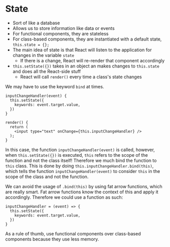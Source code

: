 # State

- Sort of like a database
- Allows us to store information like data or events
- For functional components, they are stateless
- For class-based components, they are instantiated with a default state, `this.state = {};`
- The main idea of state is that React will listen to the application for changes in the variable `state`
  - If there is a change, React will re-render that component accordingly
- `this.setState({})` takes in an object an makes changes to `this.state` and does all the React-side stuff
  - React will call `render()` every time a class's state changes

We may have to use the keyword `bind` at times.

```
inputChangeHandler(event) {
  this.setState({
    keywords: event.target.value,
  })
}

render() {
  return (
    <input type="text" onChange={this.inputChangeHandler} />
  );  
}
```

In this case, the function `inputChangeHandler(event)` is called, however, when `this.setState({})` is executed, `this` refers to the scope of the function and not the class itself! Therefore we much bind the function to `this` class. This is done by doing `this.inputChangeHandler.bind(this)`, which tells the function `inputChangeHandler(event)` to consider `this` in the scope of the class and not the function. 

We can avoid the usage of `.bind(this)` by using fat arrow functions, which are really smart. Fat arrow functions know the context of this and apply it accordingly. Therefore we could use a function as such:

```
inputChangeHandler = (event) => {
  this.setState({
    keywords: event.target.value,
  })
}
```

As a rule of thumb, use functional components over class-based components because they use less memory.